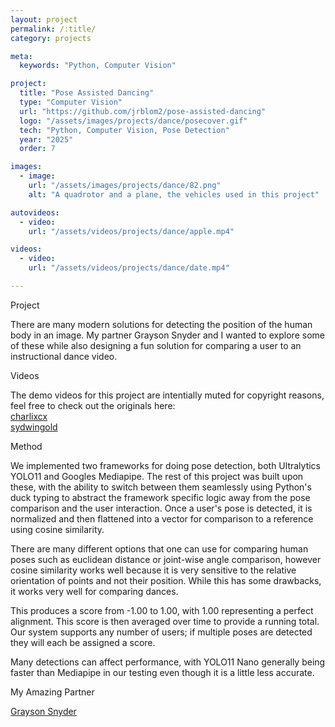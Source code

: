 ```yaml
---
layout: project
permalink: /:title/
category: projects

meta:
  keywords: "Python, Computer Vision"

project:
  title: "Pose Assisted Dancing"
  type: "Computer Vision"
  url: "https://github.com/jrblom2/pose-assisted-dancing"
  logo: "/assets/images/projects/dance/posecover.gif"
  tech: "Python, Computer Vision, Pose Detection"
  year: "2025"
  order: 7

images:
  - image:
    url: "/assets/images/projects/dance/82.png"
    alt: "A quadrotor and a plane, the vehicles used in this project"

autovideos:
  - video:
    url: "/assets/videos/projects/dance/apple.mp4"

videos:
  - video:
    url: "/assets/videos/projects/dance/date.mp4"

---
```

<span class="h2">Project</span>
<p> There are many modern solutions for detecting the position of the human body in an image. My partner Grayson Snyder and I wanted to explore some of these while also designing a fun solution for comparing a user to an instructional dance video.
</p>
<span class="h2">Videos</span>
<p>The demo videos for this project are intentially muted for copyright reasons, feel free to check out the originals here:<br>
<a href="https://www.tiktok.com/@charlixcx/video/7389277177629379872?lang=en" target="_blank" rel="noopener noreferrer">charlixcx</a><br>
<a href="https://www.youtube.com/shorts/-Xa4lFhbFu8" target="_blank" rel="noopener noreferrer">sydwingold</a>
</p>
<span class="h2">Method</span>
<p> We implemented two frameworks for doing pose detection, both Ultralytics YOLO11 and Googles Mediapipe. The rest of this project was built upon these, with the ability to switch between them seamlessly using Python's duck typing to abstract the framework specific logic away from the pose comparison and the user interaction. Once a user's pose is detected, it is normalized and then flattened into a vector for comparison to a reference using cosine similarity. </p>

<span class="h2"></span>
<p>
There are many different options that one can use for comparing human poses such as euclidean distance or joint-wise angle comparison, however cosine similarity works well because it is very sensitive to the relative orientation of points and not their position. While this has some drawbacks, it works very well for comparing dances.
</p>

<span class="h2"></span>
<!-- <img src="/assets/images/projects/dance/115.png" alt="Basic comparison of a pose to a still image">
<img src="/assets/images/projects/dance/82.png" alt="Basic comparison of a pose to a still image"> -->

<span class="h2"></span>
<p>
This produces a score from -1.00 to 1.00, with 1.00 representing a perfect alignment. This score is then averaged over time to provide a running total. Our system supports any number of users; if multiple poses are detected they will each be assigned a score.
</p>
<span class="h2"></span>
<p>
Many detections can affect performance, with YOLO11 Nano generally being faster than Mediapipe in our testing even though it is a little less accurate.</p>

<span class="h2">My Amazing Partner</span>
<p><a href="https://snydergi.github.io/" target="_blank" rel="noopener noreferrer">Grayson Snyder</a></p>
